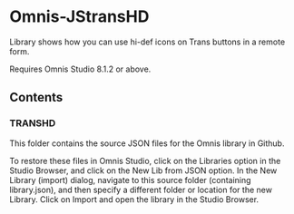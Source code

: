 # Omnis-JStransHD
Library shows how you can use hi-def icons on Trans buttons in a remote form.

Requires Omnis Studio 8.1.2 or above.

## Contents
### TRANSHD
This folder contains the source JSON files for the Omnis library in Github. 

To restore these files in Omnis Studio, click on the Libraries option in the Studio Browser, and click on the New Lib from JSON option. In the New Library (import) dialog, navigate to this source folder (containing library.json), and then specify a different folder or location for the new Library. Click on Import and open the library in the Studio Browser. 



